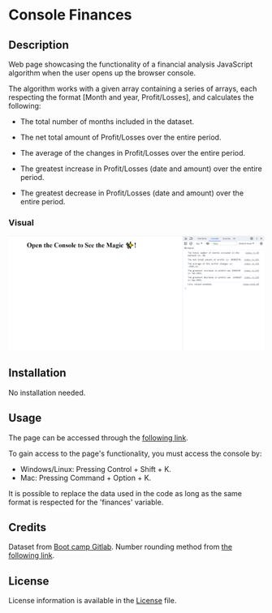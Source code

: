 # Console Finances

## Description

Web page showcasing the functionality of a financial analysis JavaScript algorithm when the user opens up the browser console. 

The algorithm works with a given array containing a series of arrays, each respecting the format [Month and year, Profit/Losses], and calculates the following:
* The total number of months included in the dataset.

* The net total amount of Profit/Losses over the entire period.

* The average of the changes in Profit/Losses over the entire period.

* The greatest increase in Profit/Losses (date and amount) over the entire period.

* The greatest decrease in Profit/Losses (date and amount) over the entire period.


### Visual 

![Portfolio](images/page-screenshot.png)

## Installation
No installation needed. 

## Usage
The page can be accessed through the [following link](https://dsciocan.github.io/Bootstrap-Portfolio).

To gain access to the page's functionality, you must access the console by:
* Windows/Linux: Pressing Control + Shift + K.
* Mac: Pressing Command + Option + K.

It is possible to replace the data used in the code as long as the same format is respected for the 'finances' variable. 

## Credits
Dataset from [Boot camp Gitlab](https://git.bootcampcontent.com/uk-edx-16-week/UK-VIRT-FE-PT-09-2023-U-LOLC).
Number rounding method from [the following link](http://www.javascripter.net/faq/rounding.htm).

## License
License information is available in the [License](LICENSE) file.
